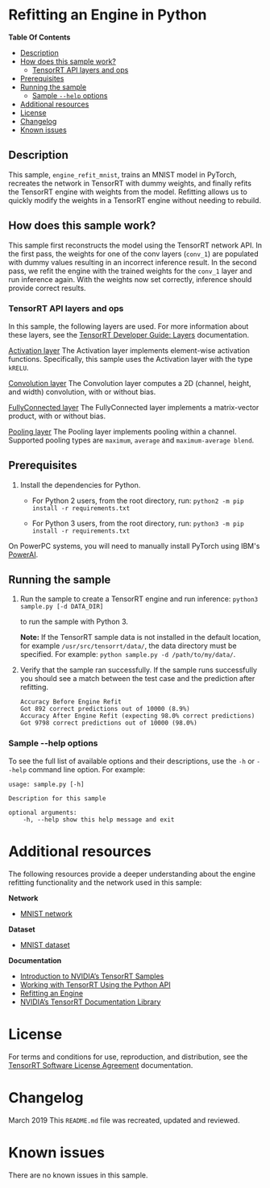 # Refitting an Engine in Python

**Table Of Contents**

- [Description](#description)
- [How does this sample work?](#how-does-this-sample-work)
    * [TensorRT API layers and ops](#tensorrt-api-layers-and-ops)
- [Prerequisites](#prerequisites)
- [Running the sample](#running-the-sample)
    * [Sample `--help` options](#sample-help-options)
- [Additional resources](#additional-resources)
- [License](#license)
- [Changelog](#changelog)
- [Known issues](#known-issues)

## Description

This sample, `engine_refit_mnist`, trains an MNIST model in PyTorch, recreates the network in TensorRT with dummy weights, and finally refits the TensorRT engine with weights from the model. Refitting allows us to quickly modify the weights in a TensorRT engine without needing to rebuild.

## How does this sample work?

This sample first reconstructs the model using the TensorRT network API. In the first pass, the weights for one of the conv layers (`conv_1`) are populated with dummy values resulting in an incorrect inference result. In the second pass, we refit the engine with the trained weights for the `conv_1` layer and run inference again. With the weights now set correctly, inference should provide correct results.

### TensorRT API layers and ops

In this sample, the following layers are used. For more information about these layers, see the [TensorRT Developer Guide: Layers](https://docs.nvidia.com/deeplearning/sdk/tensorrt-developer-guide/index.html#layers) documentation.

[Activation layer](https://docs.nvidia.com/deeplearning/sdk/tensorrt-developer-guide/index.html#activation-layer)
The Activation layer implements element-wise activation functions. Specifically, this sample uses the Activation layer with the type `kRELU`.

[Convolution layer](https://docs.nvidia.com/deeplearning/sdk/tensorrt-developer-guide/index.html#convolution-layer)
The Convolution layer computes a 2D (channel, height, and width) convolution, with or without bias.

[FullyConnected layer](https://docs.nvidia.com/deeplearning/sdk/tensorrt-developer-guide/index.html#fullyconnected-layer)
The FullyConnected layer implements a matrix-vector product, with or without bias.

[Pooling layer](https://docs.nvidia.com/deeplearning/sdk/tensorrt-developer-guide/index.html#pooling-layer)
The Pooling layer implements pooling within a channel. Supported pooling types are `maximum`, `average` and `maximum-average blend`.

## Prerequisites

1. Install the dependencies for Python.
    -   For Python 2 users, from the root directory, run:
        `python2 -m pip install -r requirements.txt`

    -   For Python 3 users, from the root directory, run:
        `python3 -m pip install -r requirements.txt`

On PowerPC systems, you will need to manually install PyTorch using IBM's [PowerAI](https://www.ibm.com/support/knowledgecenter/SS5SF7_1.6.0/navigation/pai_install.htm).

## Running the sample

1.  Run the sample to create a TensorRT engine and run inference:
    `python3 sample.py [-d DATA_DIR]`

    to run the sample with Python 3.

    **Note:** If the TensorRT sample data is not installed in the default location, for example `/usr/src/tensorrt/data/`, the data directory must be specified. For example:
    `python sample.py -d /path/to/my/data/`.

2.  Verify that the sample ran successfully. If the sample runs successfully you should see a match between the test case and the prediction after refitting.
    ```
    Accuracy Before Engine Refit
    Got 892 correct predictions out of 10000 (8.9%)
    Accuracy After Engine Refit (expecting 98.0% correct predictions)
    Got 9798 correct predictions out of 10000 (98.0%)
    ```

### Sample --help options

To see the full list of available options and their descriptions, use the `-h` or `--help` command line option. For example:
```
usage: sample.py [-h]

Description for this sample

optional arguments:
    -h, --help show this help message and exit
```

# Additional resources

The following resources provide a deeper understanding about the engine refitting functionality and the network used in this sample:

**Network**
- [MNIST network](http://yann.lecun.com/exdb/lenet/)

**Dataset**
- [MNIST dataset](http://yann.lecun.com/exdb/mnist/)

**Documentation**
- [Introduction to NVIDIA’s TensorRT Samples](https://docs.nvidia.com/deeplearning/sdk/tensorrt-sample-support-guide/index.html#samples)
- [Working with TensorRT Using the Python API](https://docs.nvidia.com/deeplearning/sdk/tensorrt-developer-guide/index.html#python_topics)
- [Refitting an Engine](http://sw-docs-dgx-station.nvidia.com/deeplearning/sdk/tensorrt-developer-guide/index.html#refitting-engine-c)
- [NVIDIA’s TensorRT Documentation Library](https://docs.nvidia.com/deeplearning/sdk/tensorrt-archived/index.html)

# License

For terms and conditions for use, reproduction, and distribution, see the [TensorRT Software License Agreement](https://docs.nvidia.com/deeplearning/sdk/tensorrt-sla/index.html) documentation.

# Changelog

March 2019
This `README.md` file was recreated, updated and reviewed.

# Known issues

There are no known issues in this sample.

